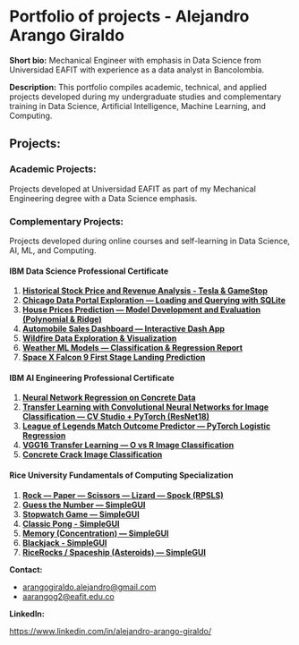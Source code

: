 # Portfolio of projects - Alejandro Arango Giraldo

**Short bio:** Mechanical Engineer with emphasis in Data Science from Universidad EAFIT with experience as a data analyst in Bancolombia.

**Description:** This portfolio compiles academic, technical, and applied projects developed during my undergraduate studies and complementary training in Data Science, Artificial Intelligence, Machine Learning, and Computing.

## Projects:

### Academic Projects:
Projects developed at Universidad EAFIT as part of my Mechanical Engineering degree with a Data Science emphasis.

### Complementary Projects:
Projects developed during online courses and self-learning in Data Science, AI, ML, and Computing.

#### IBM Data Science Professional Certificate

1. [**Historical Stock Price and Revenue Analysis - Tesla & GameStop**](https://github.com/AAG0130/Portfolio/tree/main/Complementary%20projects/IBM%20Data%20Science%20Professional%20Certificate/Course%205_Python%20Project%20for%20Data%20Science)
2. [**Chicago Data Portal Exploration — Loading and Querying with SQLite**](https://github.com/AAG0130/Portfolio/tree/main/Complementary%20projects/IBM%20Data%20Science%20Professional%20Certificate/Course%206_Databases%20and%20SQL%20for%20Data%20Science%20with%20Python)
3. [**House Prices Prediction — Model Development and Evaluation (Polynomial & Ridge)**](https://github.com/AAG0130/Portfolio/tree/main/Complementary%20projects/IBM%20Data%20Science%20Professional%20Certificate/Course%207_Data%20Analysis%20with%20Python)
4. [**Automobile Sales Dashboard — Interactive Dash App**](https://github.com/AAG0130/Portfolio/tree/main/Complementary%20projects/IBM%20Data%20Science%20Professional%20Certificate/Course%208_Data%20Visualization%20with%20Python/Automobile_Statistics_Dashboard)
5. [**Wildfire Data Exploration & Visualization**](https://github.com/AAG0130/Portfolio/tree/main/Complementary%20projects/IBM%20Data%20Science%20Professional%20Certificate/Course%208_Data%20Visualization%20with%20Python/Wildfire_Analysis)
6. [**Weather ML Models — Classification & Regression Report**](https://github.com/AAG0130/Portfolio/tree/main/Complementary%20projects/IBM%20Data%20Science%20Professional%20Certificate/Course%209_Machine%20Learning%20with%20Python)
7. [**Space X Falcon 9 First Stage Landing Prediction**](https://github.com/AAG0130/Portfolio/tree/main/Complementary%20projects/IBM%20Data%20Science%20Professional%20Certificate/Course%2010_Applied%20Data%20Science%20Capstone)
   
#### IBM AI Engineering Professional Certificate

1. [**Neural Network Regression on Concrete Data**](https://github.com/AAG0130/Portfolio/tree/main/Complementary%20projects/IBM%20AI%20Engineering%20Professional%20Certificate/Course%201_Introduction%20to%20Deep%20Learning%20%26%20Neural%20Networks%20with%20Keras)
2. [**Transfer Learning with Convolutional Neural Networks for Image Classification — CV Studio + PyTorch (ResNet18)**](https://github.com/AAG0130/Portfolio/tree/main/Complementary%20projects/IBM%20AI%20Engineering%20Professional%20Certificate/Course%202_Introduction%20to%20Computer%20Vision%20and%20Image%20Processing)
3. [**League of Legends Match Outcome Predictor — PyTorch Logistic Regression**](https://github.com/AAG0130/Portfolio/tree/main/Complementary%20projects/IBM%20AI%20Engineering%20Professional%20Certificate/Course%203_Introduction%20to%20Neural%20Networks%20and%20PyTorch)
4. [**VGG16 Transfer Learning — O vs R Image Classification**](https://github.com/AAG0130/Portfolio/tree/main/Complementary%20projects/IBM%20AI%20Engineering%20Professional%20Certificate/Course%204_Deep%20Learning%20with%20Keras%20and%20TensorFlow)
5. [**Concrete Crack Image Classification**](https://github.com/AAG0130/Portfolio/tree/main/Complementary%20projects/IBM%20AI%20Engineering%20Professional%20Certificate/Course%205_AI%20Capstone%20Project%20with%20Deep%20Learning)

#### Rice University Fundamentals of Computing Specialization

1. [**Rock — Paper — Scissors — Lizard — Spock (RPSLS)**](https://github.com/AAG0130/Portfolio/tree/main/Complementary%20projects/Rice%20University%20Fundamentals%20of%20Computing%20%20Specialization/1_Introduction%20to%20Interactive%20Programming%20in%20Python%20-%20Part%201/Module%201)
2. [**Guess the Number — SimpleGUI**](https://github.com/AAG0130/Portfolio/tree/main/Complementary%20projects/Rice%20University%20Fundamentals%20of%20Computing%20%20Specialization/1_Introduction%20to%20Interactive%20Programming%20in%20Python%20-%20Part%201/Module%202)
3. [**Stopwatch Game — SimpleGUI**](https://github.com/AAG0130/Portfolio/tree/main/Complementary%20projects/Rice%20University%20Fundamentals%20of%20Computing%20%20Specialization/1_Introduction%20to%20Interactive%20Programming%20in%20Python%20-%20Part%201/Module%203)
4. [**Classic Pong - SimpleGUI**](https://github.com/AAG0130/Portfolio/tree/main/Complementary%20projects/Rice%20University%20Fundamentals%20of%20Computing%20%20Specialization/1_Introduction%20to%20Interactive%20Programming%20in%20Python%20-%20Part%201/Module%204)
5. [**Memory (Concentration) — SimpleGUI**](https://github.com/AAG0130/Portfolio/tree/main/Complementary%20projects/Rice%20University%20Fundamentals%20of%20Computing%20%20Specialization/2_Introduction%20to%20Interactive%20Programming%20in%20Python%20-%20Part%202/Module%201)
6. [**Blackjack - SimpleGUI**](https://github.com/AAG0130/Portfolio/tree/main/Complementary%20projects/Rice%20University%20Fundamentals%20of%20Computing%20%20Specialization/2_Introduction%20to%20Interactive%20Programming%20in%20Python%20-%20Part%202/Module%202)
7. [**RiceRocks / Spaceship (Asteroids) — SimpleGUI**](https://github.com/AAG0130/Portfolio/tree/main/Complementary%20projects/Rice%20University%20Fundamentals%20of%20Computing%20%20Specialization/2_Introduction%20to%20Interactive%20Programming%20in%20Python%20-%20Part%202/Module%203)

**Contact:** 

* arangogiraldo.alejandro@gmail.com
* aarangog2@eafit.edu.co

**LinkedIn:** 

https://www.linkedin.com/in/alejandro-arango-giraldo/

